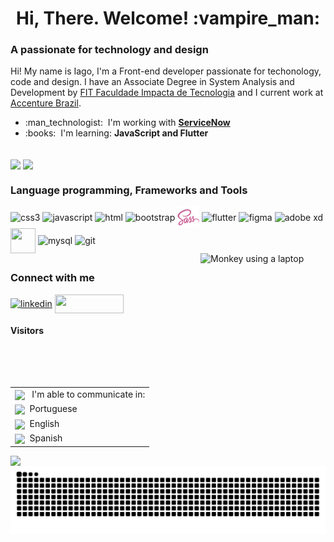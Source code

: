 <h1 align="center">Hi, There. Welcome! :vampire_man: </h1>

<h3>A passionate for technology and design</h3>

 <p>Hi! My name is Iago, I'm a Front-end developer passionate for techonology, code and design. I have an Associate Degree in System Analysis and Development by <a href="https://www.impacta.edu.br/">FIT Faculdade Impacta de Tecnologia</a> and I current work at <a href="https://www.accenture.com/br-pt">Accenture Brazil</a>.</p>
 
 <ul>
  <li> :man_technologist: &nbsp;I'm working with <a href="https://www.servicenow.com/"><strong>ServiceNow</strong></a></li>
  <li> :books: &nbsp;I'm learning: <strong>JavaScript and Flutter</strong></li>
 </ul>


  <br>

  <div>
  <img height="160em"   align="center" src="https://github-readme-stats.vercel.app/api?username=iagolopess&show_icons=true&theme=highcontrast&include_all_commits=true&count_private=true">
  <img height="160em" align="center" src="https://github-readme-stats.vercel.app/api/top-langs/?username=iagolopess&&layout=compact&hide=shell&theme=highcontrast">
  
  
  
      

  </div>
  

<div>
  <h3 align="left">Language programming, Frameworks and Tools</h3>
</div>
<div>

<img align = "center" src="https://i.imgur.com/TLY19Q3.png" alt="css3" width="32" height="36"/>
<img align = "center" src="https://i.imgur.com/O02pplX.png" alt="javascript" width="32" height="37"/>
<img align = "center" src="https://i.imgur.com/HHwqtbv.png" alt="html" width="32" height="37"/> 
<img align = "center" src="https://i.imgur.com/aSHZnoG.png" alt="bootstrap" width="30" height="35"/>
 <img align="center" src="https://raw.githubusercontent.com/devicons/devicon/master/icons/sass/sass-original.svg" alt="sass" width="35" height="35" />
<img align = "center" src="https://user-images.githubusercontent.com/43242069/137539896-afaf53aa-3ab1-43ac-a93f-f048bfd95d1a.png" alt="flutter" width="35" height="35"/> 
  <img align = "center" src="https://i.imgur.com/nWOk023.png" alt="figma" width="38" height="38"/>
  <img align = "center" src="https://user-images.githubusercontent.com/43242069/137540107-3c1f4acc-7d10-490a-b947-42363daee523.png" alt="adobe xd" width="35" height="35"/> 
<img align = "center" src="https://i.imgur.com/eKV8V75.png  alt="python" width="40" height="40"/>                  
<img align = "center" src="https://i.imgur.com/ZNjQkom.png" alt="mysql" width="40" height="40"/> 
<img align = "center" src="https://i.imgur.com/5pIevzW.png" alt="git" width="35" height="35"/> 

                                                           
                                                                                            
</div>
  

  <div>
  <img align="right" alt="Monkey using a laptop" width="200" height="200" src="https://user-images.githubusercontent.com/43242069/137538467-2dad8993-94f0-4b90-b548-5da2afe72b8a.gif">
    
  </div>
 
  ##
 <div>
  <h3 align="left">Connect with me </h3>
<p align="left">    
 <a href="https://www.linkedin.com/in/iago-alves-lopes/" target="blank"><img align="center" src="https://img.shields.io/badge/LinkedIn-0077B5?style=for-the-badge&logo=linkedin&logoColor=white" alt="linkedin" height="30" width="110" /></a>
<a href="mailto:iagoalopes@gmail.com" target="_blank"><img src="https://img.shields.io/badge/Gmail-D14836?style=for-the-badge&logo=gmail&logoColor=white" height="30" width="110" align ="center"/></a>
 
  </div>
    <div>
    <table align="right">
                        <tr><td><img align="center" src="https://user-images.githubusercontent.com/43242069/137638141-9b15d358-eca9-46cf-9f57-1a60cc80a418.png"/>
 &nbsp; I'm able to communicate in:</td></tr>
 <tr><td><img align="center" src="https://user-images.githubusercontent.com/43242069/137637980-ba63d024-af65-4cd7-9cce-91b0e5f6456c.png"/>
 &nbsp;Portuguese</td></tr>
 <tr><td> <img align="center" src="https://user-images.githubusercontent.com/43242069/137638018-b571a7a8-c1ff-4653-9f53-de21e5425f69.png"/> 
 &nbsp;English</td></tr>
 <tr><td> <img align="center" src="https://user-images.githubusercontent.com/43242069/137638057-76911ed1-d24a-4604-96a5-c7b7fc3b47f0.png" />
 &nbsp;Spanish</td></tr>
</table>
   </div>
  
   
  
<div>  
  <h4 align="left"> Visitors </h4>
  <img align="left" src="https://profile-counter.glitch.me/iagolopess/count.svg">
   </div> 
    
  ![Snake animation](https://github.com/iagolopess/iagolopess/blob/output/github-contribution-grid-snake.svg) 
 
</div>
